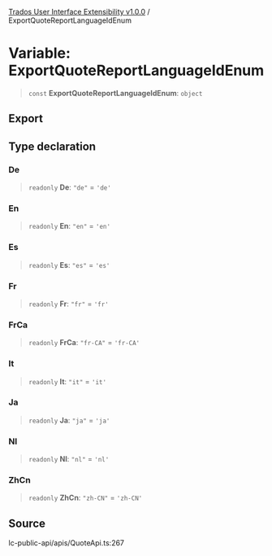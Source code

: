 [Trados User Interface Extensibility v1.0.0](../wiki/globals) / ExportQuoteReportLanguageIdEnum

# Variable: ExportQuoteReportLanguageIdEnum

> `const` **ExportQuoteReportLanguageIdEnum**: `object`

## Export

## Type declaration

### De

> `readonly` **De**: `"de"` = `'de'`

### En

> `readonly` **En**: `"en"` = `'en'`

### Es

> `readonly` **Es**: `"es"` = `'es'`

### Fr

> `readonly` **Fr**: `"fr"` = `'fr'`

### FrCa

> `readonly` **FrCa**: `"fr-CA"` = `'fr-CA'`

### It

> `readonly` **It**: `"it"` = `'it'`

### Ja

> `readonly` **Ja**: `"ja"` = `'ja'`

### Nl

> `readonly` **Nl**: `"nl"` = `'nl'`

### ZhCn

> `readonly` **ZhCn**: `"zh-CN"` = `'zh-CN'`

## Source

lc-public-api/apis/QuoteApi.ts:267
